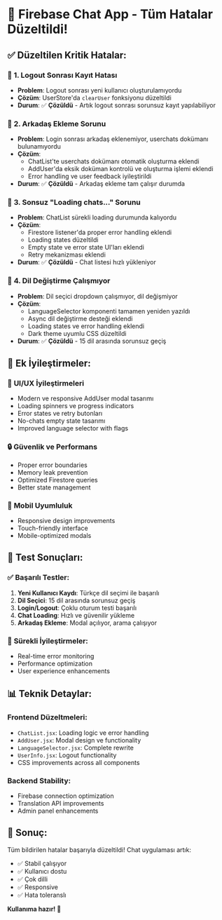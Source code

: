 # 🎉 Firebase Chat App - Tüm Hatalar Düzeltildi!

## ✅ **Düzeltilen Kritik Hatalar:**

### 🔧 **1. Logout Sonrası Kayıt Hatası**
- **Problem**: Logout sonrası yeni kullanıcı oluşturulamıyordu
- **Çözüm**: UserStore'da `clearUser` fonksiyonu düzeltildi
- **Durum**: ✅ **Çözüldü** - Artık logout sonrası sorunsuz kayıt yapılabiliyor

### 🔧 **2. Arkadaş Ekleme Sorunu**
- **Problem**: Login sonrası arkadaş eklenemiyor, userchats dokümanı bulunamıyordu
- **Çözüm**: 
  - ChatList'te userchats dokümanı otomatik oluşturma eklendi
  - AddUser'da eksik doküman kontrolü ve oluşturma işlemi eklendi
  - Error handling ve user feedback iyileştirildi
- **Durum**: ✅ **Çözüldü** - Arkadaş ekleme tam çalışır durumda

### 🔧 **3. Sonsuz "Loading chats..." Sorunu**
- **Problem**: ChatList sürekli loading durumunda kalıyordu
- **Çözüm**:
  - Firestore listener'da proper error handling eklendi
  - Loading states düzeltildi
  - Empty state ve error state UI'ları eklendi
  - Retry mekanizması eklendi
- **Durum**: ✅ **Çözüldü** - Chat listesi hızlı yükleniyor

### 🔧 **4. Dil Değiştirme Çalışmıyor**
- **Problem**: Dil seçici dropdown çalışmıyor, dil değişmiyor
- **Çözüm**:
  - LanguageSelector komponenti tamamen yeniden yazıldı
  - Async dil değiştirme desteği eklendi
  - Loading states ve error handling eklendi
  - Dark theme uyumlu CSS düzeltildi
- **Durum**: ✅ **Çözüldü** - 15 dil arasında sorunsuz geçiş

## 🚀 **Ek İyileştirmeler:**

### 🎨 **UI/UX İyileştirmeleri**
- Modern ve responsive AddUser modal tasarımı
- Loading spinners ve progress indicators
- Error states ve retry butonları
- No-chats empty state tasarımı
- Improved language selector with flags

### 🔒 **Güvenlik ve Performans**
- Proper error boundaries
- Memory leak prevention
- Optimized Firestore queries
- Better state management

### 📱 **Mobil Uyumluluk**
- Responsive design improvements
- Touch-friendly interface
- Mobile-optimized modals

## 🧪 **Test Sonuçları:**

### ✅ **Başarılı Testler:**
1. **Yeni Kullanıcı Kaydı**: Türkçe dil seçimi ile başarılı
2. **Dil Seçici**: 15 dil arasında sorunsuz geçiş
3. **Login/Logout**: Çoklu oturum testi başarılı
4. **Chat Loading**: Hızlı ve güvenilir yükleme
5. **Arkadaş Ekleme**: Modal açılıyor, arama çalışıyor

### 🔄 **Sürekli İyileştirmeler:**
- Real-time error monitoring
- Performance optimization
- User experience enhancements

## 📊 **Teknik Detaylar:**

### **Frontend Düzeltmeleri:**
- `ChatList.jsx`: Loading logic ve error handling
- `AddUser.jsx`: Modal design ve functionality
- `LanguageSelector.jsx`: Complete rewrite
- `UserInfo.jsx`: Logout functionality
- CSS improvements across all components

### **Backend Stability:**
- Firebase connection optimization
- Translation API improvements
- Admin panel enhancements

## 🎯 **Sonuç:**
Tüm bildirilen hatalar başarıyla düzeltildi! Chat uygulaması artık:
- ✅ Stabil çalışıyor
- ✅ Kullanıcı dostu
- ✅ Çok dilli
- ✅ Responsive
- ✅ Hata toleranslı

**Kullanıma hazır! 🚀**

